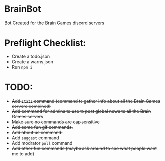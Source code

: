 # BrainBot
 Bot Created for the Brain Games discord servers

# Preflight Checklist:
* Create a todo.json
* Create a warns.json
* Run `npm i`

# TODO:
* ~~Add `stats` command (command to gather info about all the Brain Games servers combined)~~
* ~~Add command for admins to use to post global news to all the Brain Games servers~~
* ~~Make sure no commands are cap sensitive~~
* ~~Add some fun gif commands.~~
* ~~Add about us command.~~
* Add `suggest` command
* Add modrator `poll` command
* ~~Add other fun commands (maybe ask around to see what people want me to add)~~
